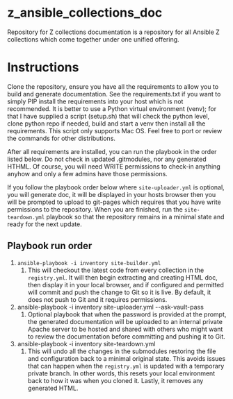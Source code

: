 # z_ansible_collections_doc
Repository for Z collections documentation is a repository for all Ansible Z
collections which come together under one unified offering.

# Instructions
  Clone the repository, ensure you have all the requirements to allow you to
  build and generate documentation. See the requirements.txt if you want to
  simply PIP install the requirements into your host which is not recommended.
  It is better to use a Python virtual environment (venv); for that I have
  supplied a script (setup.sh) that will check the python level, clone python
  repo if needed, build and start a venv then install all the requirements. This
  script only supports Mac OS. Feel free to port or review the commands for
  other distributions.

  After all requirements are installed, you can run the playbook in the order
  listed below. Do not check in updated .gitmodules, nor any generated HTHML.
  Of course, you will need WRITE permissions to check-in anything anyhow and
  only a few admins have those permissions.

  If you follow the playbook order below where `site-uploader.yml` is optional,
  you will generate doc, it will be displayed in your hosts browser then you
  will be prompted to upload to git-pages which requires that you have write
  permissions to the repository. When you are finished, run the
  `site-teardown.yml` playbook so that the repository remains in a minimal state
  and ready for the next update.

## Playbook run order
   1. `ansible-playbook -i inventory site-builder.yml`
      1. This will checkout the latest code from every collection in the
         `registry.yml`. It will then begin extracting and creating HTML doc,
         then display it in your local browser, and if configured and permitted
         will commit and push the change to Git so it is live. By default, it
         does not push to Git and it requires permissions.
   2. ansible-playbook -i inventory site-uploader.yml --ask-vault-pass
      1. Optional playbook that when the password is provided at the prompt,
         the generated documentation will be uploaded to an internal private
         Apache server to be hosted and shared with others who might want to
         review the documentation before committing and pushing it to Git.
   3. ansible-playbook -i inventory site-teardown.yml
      1. This will undo all the changes in the submodules restoring the file
         and configuration back to a minimal original state. This avoids issues
         that can happen when the `registry.yml` is updated with a temporary
         private branch. In other words, this resets your local environment back
         to how it was when you cloned it. Lastly, it removes any generated
         HTML.
